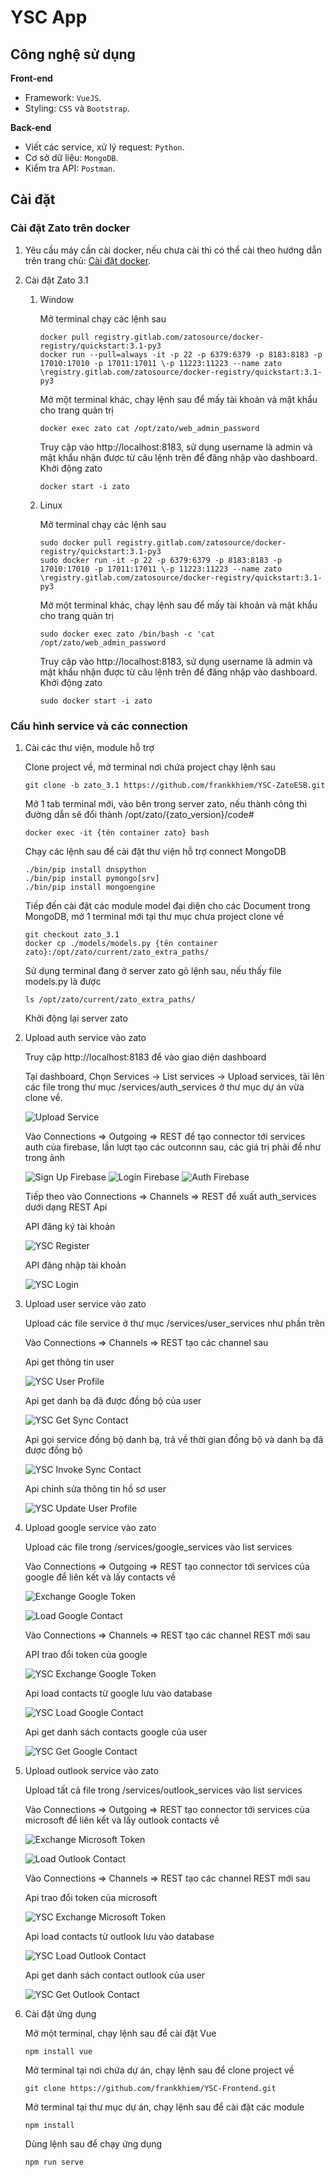 # YSC App
## Công nghệ sử dụng
**Front-end**
- Framework: `VueJS`.
- Styling: `CSS` và `Bootstrap`.

**Back-end**
- Viết các service, xử lý request: `Python`.
- Cơ sở dữ liệu: `MongoDB`.
- Kiểm tra API: `Postman`.

## Cài đặt
### Cài đặt Zato trên docker
1. Yêu cầu máy cần cài docker, nếu chưa cài thì có thể cài theo hướng dẫn trên trang chủ: [Cài đặt docker](https://docs.docker.com/engine/install/).

2. Cài đặt Zato 3.1

    1. Window
    
        Mở terminal chạy các lệnh sau 
        ```
        docker pull registry.gitlab.com/zatosource/docker-registry/quickstart:3.1-py3
        docker run --pull=always -it -p 22 -p 6379:6379 -p 8183:8183 -p 17010:17010 -p 17011:17011 \-p 11223:11223 --name zato \registry.gitlab.com/zatosource/docker-registry/quickstart:3.1-py3
        ```
        Mở một terminal khác, chạy lệnh sau để mấy tài khoản và mật khẩu cho trang quản trị
        ```
        docker exec zato cat /opt/zato/web_admin_password
        ```
        Truy cập vào http://localhost:8183, sử dụng username là admin và mật khẩu nhận được từ câu lệnh trên để đăng nhập vào dashboard.
        Khởi động zato
        ```
        docker start -i zato
        ```
    2. Linux
        
        Mở terminal chạy các lệnh sau
        ```
        sudo docker pull registry.gitlab.com/zatosource/docker-registry/quickstart:3.1-py3
        sudo docker run -it -p 22 -p 6379:6379 -p 8183:8183 -p 17010:17010 -p 17011:17011 \-p 11223:11223 --name zato \registry.gitlab.com/zatosource/docker-registry/quickstart:3.1-py3
        ```
        Mở một terminal khác, chạy lệnh sau để mấy tài khoản và mật khẩu cho trang quản trị
        ```
        sudo docker exec zato /bin/bash -c 'cat /opt/zato/web_admin_password
        ```
        Truy cập vào http://localhost:8183, sử dụng username là admin và mật khẩu nhận được từ câu lệnh trên để đăng nhập vào dashboard.
        Khởi động zato
        ```
        sudo docker start -i zato
        ```
### Cấu hình service và các connection
1. Cài các thư viện, module hỗ trợ

    Clone project về, mở terminal nơi chứa project chạy lệnh sau
    ```
    git clone -b zato_3.1 https://github.com/frankkhiem/YSC-ZatoESB.git
    ```
    
    Mở 1 tab terminal mới, vào bên trong server zato, nếu thành công thì đường dẫn sẽ đổi thành /opt/zato/{zato_version}/code#
    ```
    docker exec -it {tên container zato} bash
    ```
    Chạy các lệnh sau để cài đặt thư viện hỗ trợ connect MongoDB
    ```
    ./bin/pip install dnspython
    ./bin/pip install pymongo[srv]
    ./bin/pip install mongoengine
    ```
    Tiếp đến cài đặt các module model đại diện cho các Document trong MongoDB, mở 1 terminal mới tại thư mục chưa project clone về
    ```
    git checkout zato_3.1
    docker cp ./models/models.py {tên container zato}:/opt/zato/current/zato_extra_paths/
    ```
    Sử dụng terminal đang ở server zato gõ lệnh sau, nếu thấy file models.py là được 
    ```
    ls /opt/zato/current/zato_extra_paths/
    ```
    Khởi động lại server zato
2. Upload auth service vào zato 

    Truy cập http://localhost:8183 để vào giao diện dashboard
    
    Tại dashboard, Chọn Services -> List services -> Upload services, tải lên các file trong thư mục /services/auth_services ở thư mục dự án vừa clone về.
    
    ![Upload Service](./demo/UploadSevice/upload_service.png)
    
    Vào Connections => Outgoing => REST để tạo connector tới services auth của firebase, lần lượt tạo các outconnn sau, các giá trị phải để như trong ảnh
    
    ![Sign Up Firebase](./demo/FirebaseService/sign_up_firebase.png)
    ![Login Firebase](./demo/FirebaseService/login_firebase.png)
    ![Auth Firebase](./demo/FirebaseService/auth_firebase.png)
    
    Tiếp theo vào Connections => Channels => REST để xuất auth_services dưới dạng REST Api
    
    API đăng ký tài khoản
    
    ![YSC Register](./demo/FirebaseService/ysc_register.png)
    
    API đăng nhập tài khoản
    
    ![YSC Login](./demo/FirebaseService/ysc_login.png)
    
3. Upload user service vào zato

    Upload các file service ở thư mục /services/user_services như phần trên
    
    Vào Connections => Channels => REST tạo các channel sau 
    
    Api get thông tin user
    
    ![YSC User Profile](./demo/UserService/ysc_user_profile.png)
    
    Api get danh bạ đã được đồng bộ của user
    
    ![YSC Get Sync Contact](./demo/UserService/ysc_get_sync_contact.png)
    
    Api gọi service đồng bộ danh bạ, trả về thời gian đồng bộ và danh bạ đã được đồng bộ
    
    ![YSC Invoke Sync Contact](./demo/UserService/ysc_invoke_sync_contact.png)
    
    Api chỉnh sửa thông tin hồ sơ user
    
    ![YSC Update User Profile](./demo/UserService/ysc_update_user_profile.png)

4. Upload google service vào zato

    Upload các file trong /services/google_services vào list services
    
    Vào Connections => Outgoing => REST tạo connector tới services của google để liên kết và lấy contacts về
    
    ![Exchange Google Token](./demo/GoogleService/exchange_google_token.png)
    
    ![Load Google Contact](./demo/GoogleService/load_google_contacts.png)
    
    Vào Connections => Channels => REST tạo các channel REST mới sau 
    
    API trao đổi token của google
    
    ![YSC Exchange Google Token](./demo/GoogleService/ysc_exchange_google_token.png)
    
    Api load contacts từ google lưu vào database
    
    ![YSC Load Google Contact](./demo/GoogleService/ysc_load_google_contact.png)
    
    Api get danh sách contacts google của user
    
    ![YSC Get Google Contact](./demo/GoogleService/ysc_get_google_contact.png)
    
5. Upload outlook service vào zato
    
    Upload tất cả file trong /services/outlook_services vào list services
    
    Vào Connections => Outgoing => REST tạo connector tới services của microsoft để liên kết và lấy outlook contacts về
    
    ![Exchange Microsoft Token](./demo/OutlookService/exchange_microsoft_token.png)
    
    ![Load Outlook Contact](./demo/OutlookService/load_outlook_contacts.png)
    
    Vào Connections => Channels => REST tạo các channel REST mới sau
    
    Api trao đổi token của microsoft
    
    ![YSC Exchange Microsoft Token](./demo/OutlookService/ysc_exchange_microsoft_token.png)
    
    Api load contacts từ outlook lưu vào database
    
    ![YSC Load Outlook Contact](./demo/OutlookService/ysc_load_outlook_contacts.png)
    
    Api get danh sách contact outlook của user
    
    ![YSC Get Outlook Contact](./demo/OutlookService/ysc_get_outlook_contacts.png)

6. Cài đặt ứng dụng

    Mở một terminal, chạy lệnh sau để cài đặt Vue
    
    ```
    npm install vue
    ```
    Mở terminal tại nơi chứa dự án, chạy lệnh sau để clone project về
    
    ```
    git clone https://github.com/frankkhiem/YSC-Frontend.git
    ```
    Mở terminal tại thư mục dự án, chạy lệnh sau để cài đặt các module
    
    ```
    npm install
    ```
    Dùng lệnh sau để chạy ứng dụng
    ```
    npm run serve
    ```
    
    
    
    
    
    
    
    
    
        
        
        
        
        
        
        
        
        
        
        
        
        
        
        
        
        
        
        
        
        
        
        
        
        
        
